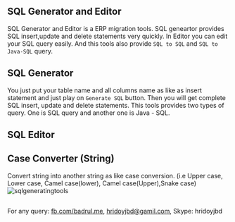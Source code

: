 ## SQL Generator and Editor
SQL Generator and Editor is a ERP migration tools. SQL geneartor provides SQL insert,update and delete statements very quickly. In Editor you can edit your SQL query easily. And this tools also provide `SQL to SQL` and `SQL to Java-SQL` query. 

## SQL Generator
 You just put your table name and all columns name as like as insert statement and just play on `Generate SQL` button. Then you will get complete SQL insert, update and delete statements. This tools provides two types of query. One is SQL query and another one is Java - SQL.

## SQL Editor

## Case Converter (String)
Convert string into another string as like case conversion. (i.e Upper case, Lower case, Camel case(lower), Camel case(Upper),Snake case)
![sqlgeneratingtools](https://user-images.githubusercontent.com/15130238/50549881-2741ef80-0c8f-11e9-87d2-b5bd51a6161b.gif)

##
For any query: [fb.com/badrul.me](https://www.facebook.com/badrul.me), hridoyjbd@gamil.com, Skype: hridoyjbd
